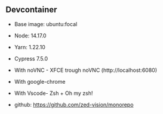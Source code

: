 ## Devcontainer

- Base image: ubuntu:focal
- Node: 14.17.0
- Yarn: 1.22.10
- Cypress 7.5.0
- With noVNC - XFCE trough noVNC (http://localhost:6080)
- With google-chrome
- With Vscode- Zsh + Oh my zsh!

- github: https://github.com/zed-vision/monorepo

